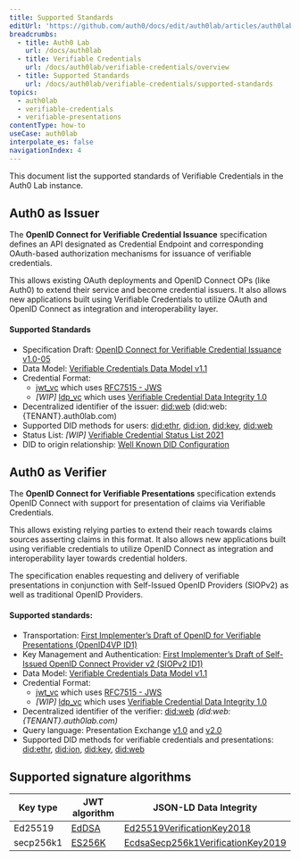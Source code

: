 ```yaml
---
title: Supported Standards
editUrl: 'https://github.com/auth0/docs/edit/auth0lab/articles/auth0lab/verifiable-credentials/supported-standards.md'
breadcrumbs:
  - title: Auth0 Lab
    url: /docs/auth0lab
  - title: Verifiable Credentials
    url: /docs/auth0lab/verifiable-credentials/overview
  - title: Supported Standards
    url: /docs/auth0lab/verifiable-credentials/supported-standards
topics:
  - auth0lab
  - verifiable-credentials
  - verifiable-presentations
contentType: how-to
useCase: auth0lab
interpolate_es: false
navigationIndex: 4
---
```


This document list the supported standards of Verifiable Credentials in the Auth0 Lab instance.

## Auth0 as Issuer

The **OpenID Connect for Verifiable Credential Issuance** specification defines an API designated as Credential Endpoint and corresponding OAuth-based authorization mechanisms for issuance of verifiable credentials.

This allows existing OAuth deployments and OpenID Connect OPs (like Auth0) to extend their service and become credential issuers. It also allows new applications built using Verifiable Credentials to utilize OAuth and OpenID Connect as integration and interoperability layer.

#### Supported Standards

-  Specification Draft: [OpenID Connect for Verifiable Credential Issuance v1.0-05](https://openid.net/specs/openid-connect-4-verifiable-credential-issuance-1_0-05.html)
-  Data Model: [Verifiable Credentials Data Model v1.1](https://www.w3.org/TR/vc-data-model/)
-  Credential Format:
    - [jwt_vc](https://www.w3.org/TR/vc-data-model/#json-web-token) which uses [RFC7515 - JWS](https://datatracker.ietf.org/doc/html/rfc7515)
    - _[WIP]_ [ldp_vc](https://openid.net/specs/openid-4-verifiable-credential-issuance-1_0.html#name-vc-secured-using-data-integ) which uses [Verifiable Credential Data Integrity 1.0](https://w3c.github.io/vc-data-integrity/)
-  Decentralized identifier of the issuer: [did:web](https://github.com/w3c-ccg/did-method-web) (did:web:{TENANT}.auth0lab.com)
-  Supported DID methods for users: [did:ethr](https://github.com/decentralized-identity/ethr-did-resolver/blob/master/doc/did-method-spec.md), [did:ion](https://identity.foundation/ion/), [did:key](https://w3c-ccg.github.io/did-method-key/), [did:web](https://github.com/w3c-ccg/did-method-web)
-  Status List: _[WIP]_ [Verifiable Credential Status List 2021](https://w3c-ccg.github.io/vc-status-list-2021/)
-  DID to origin relationship: [Well Known DID Configuration](https://identity.foundation/.well-known/resources/did-configuration)


## Auth0 as Verifier

The **OpenID Connect for Verifiable Presentations** specification extends OpenID Connect with support for presentation of claims via Verifiable Credentials.

This allows existing relying parties to extend their reach towards claims sources asserting claims in this format. It also allows new applications built using verifiable credentials to utilize OpenID Connect as integration and interoperability layer towards credential holders.

The specification enables requesting and delivery of verifiable presentations in conjunction with Self-Issued OpenID Providers (SIOPv2) as well as traditional OpenID Providers.

#### Supported standards:

-  Transportation: [First Implementer’s Draft of OpenID for Verifiable Presentations (OpenID4VP ID1)](https://openid.net/specs/openid-connect-4-verifiable-presentations-1_0-ID1.html)
-  Key Management and Authentication: [First Implementer’s Draft of Self-Issued OpenID Connect Provider v2 (SIOPv2 ID1)](https://openid.net/specs/openid-connect-self-issued-v2-1_0-ID1.html)
-  Data Model: [Verifiable Credentials Data Model v1.1](https://www.w3.org/TR/vc-data-model/)
-  Credential Format:
    - [jwt_vc](https://www.w3.org/TR/vc-data-model/#json-web-token) which uses [RFC7515 - JWS](https://datatracker.ietf.org/doc/html/rfc7515)
    - _[WIP]_ [ldp_vc](https://openid.net/specs/openid-4-verifiable-credential-issuance-1_0.html#name-vc-secured-using-data-integ) which uses [Verifiable Credential Data Integrity 1.0](https://w3c.github.io/vc-data-integrity/)
-  Decentralized identifier of the verifier: [did:web](https://github.com/w3c-ccg/did-method-web) _(did:web:{TENANT}.auth0lab.com)_
-  Query language: Presentation Exchange [v1.0](https://identity.foundation/presentation-exchange/spec/v1.0.0/) and [v2.0](https://identity.foundation/presentation-exchange/spec/v2.0.0/)
-  Supported DID methods for verifiable credentials and presentations: [did:ethr](https://github.com/decentralized-identity/ethr-did-resolver/blob/master/doc/did-method-spec.md), [did:ion](https://identity.foundation/ion/), [did:key](https://w3c-ccg.github.io/did-method-key/), [did:web](https://github.com/w3c-ccg/did-method-web)


## Supported signature algorithms

| Key type  | JWT algorithm                                           | JSON-LD Data Integrity                                                                   |
|-----------|---------------------------------------------------------|------------------------------------------------------------------------------------------|
| Ed25519   | [EdDSA](https://datatracker.ietf.org/doc/html/rfc8037)  | [Ed25519VerificationKey2018](https://w3c-ccg.github.io/lds-ed25519-2018/)                |
| secp256k1 | [ES256K](https://datatracker.ietf.org/doc/html/rfc8812) | [EcdsaSecp256k1VerificationKey2019](https://w3c-ccg.github.io/lds-ecdsa-secp256k1-2019/) |


